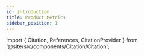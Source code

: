 ```yaml
---
id: introduction
title: Product Metrics
sidebar_position: 1
---
```


import { Citation, References, CitationProvider } from '@site/src/components/Citation/Citation';

